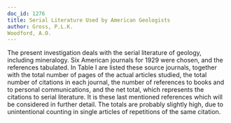 ```yaml
---
doc_id: 1276
title: Serial Literature Used by American Geologists
author: Gross, P.L.K.
Woodford, A.O.
---
```


The present investigation deals with the serial
literature of geology, including mineralogy.  Six
American journals for 1929 were chosen, and the
references tabulated.  In Table I are listed these
source journals, together with the total number of
pages of the actual articles studied, the total number
of citations in each journal, the number of references
to books and to personal communications, and the net
total, which represents the citations to serial
literature.  It is these last mentioned references
which will be considered in further detail.  The
totals are probably slightly high, due to unintentional
counting in single articles of repetitions of the same
citation.